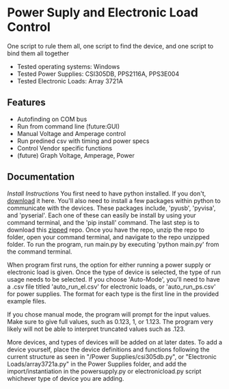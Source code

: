 # Power Suply and Electronic Load Control

One script to rule them all, one script to find the device, and one script to bind them all together

* Tested operating systems: Windows
* Tested Power Supplies: CSI305DB, PPS2116A, PPS3E004
* Tested Electronic Loads: Array 3721A

## Features

* Autofinding on COM bus
* Run from command line (future:GUI)
* Manual Voltage and Amperage control
* Run predined csv with timing and power specs
* Control Vendor specific functions
* (future) Graph Voltage, Amperage, Power

## Documentation
*Install Instructions*
You first need to have python installed. If you don't, [download](https://www.python.org/downloads/) it here. You'll also need to install a few packages within python to communicate with the devices. These packages include, 'pyusb', 'pyvisa', and 'pyserial'. Each one of these can easily be install by using your command terminal, and the 'pip install' command. The last step is to download this [zipped](https://github.com/circuit-specialists/Power-Suply-and-Electronic-Load-Control/archive/master.zip) repo. Once you have the repo, unzip the repo to folder, open your command terminal, and navigate to the repo unzipped folder. To run the program, run main.py by executing 'python main.py' from the command terminal.

When program first runs, the option for either running a power supply or electronic load is given. Once the type of device is selected, the type of run usage needs to be selected. If you choose 'Auto-Mode', you'll need to have a .csv file titled 'auto_run_el.csv' for electronic loads, or 'auto_run_ps.csv' for power supplies. The format for each type is the first line in the provided example files.

If you chose manual mode, the program will prompt for the input values. Make sure to give full values, such as 0.123, 1, or 1.123. The program very likely will not be able to interpret truncated values such as .123.

More devices, and types of devices will be added on at later dates. To add a device yourself, place the device definitions and functions following the current structure as seen in "/Power Supplies/csi305db.py", or "Electronic Loads/array3721a.py" in the Power Supplies folder, and add the import/instantiation in the powersupply.py or electronicload.py script whichever type of device you are adding.